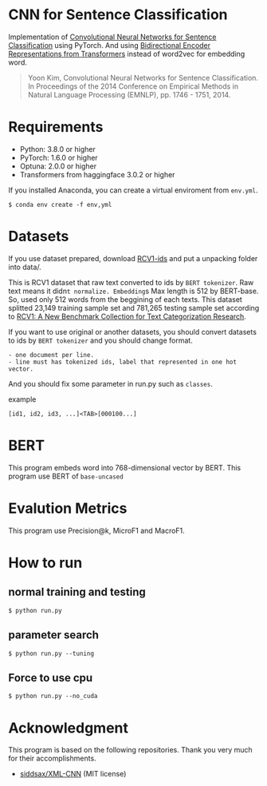 # CNN for Sentence Classification 
Implementation of [Convolutional Neural Networks for Sentence Classification](https://www.aclweb.org/anthology/D14-1181/) using PyTorch.
And using [Bidirectional Encoder Representations from Transformers](https://arxiv.org/abs/1810.04805) instead of word2vec for embedding word.

> Yoon Kim, Convolutional Neural Networks for Sentence Classification. In Proceedings of the 2014 Conference on Empirical Methods in Natural Language Processing (EMNLP), pp. 1746 - 1751, 2014.

# Requirements
- Python: 3.8.0 or higher
- PyTorch: 1.6.0 or higher
- Optuna: 2.0.0 or higher
- Transformers from haggingface 3.0.2 or higher

If you installed Anaconda, you can create a virtual enviroment from `env.yml`.
```
$ conda env create -f env,yml
```

# Datasets
If you use dataset prepared, download [RCV1-ids](https://drive.google.com/file/d/1kBKbH2sOjHZc-jJgayFO5FP8dK8tMrgk/view?usp=sharing) and put a unpacking folder into data/.

This is RCV1 dataset that raw text converted to ids by `BERT tokenizer`.
Raw text means it didn`t normalize.
Embedding`s Max length is 512 by BERT-base. So, used only 512 words from the beggining of each texts.
This dataset splitted 23,149 training sample set and 781,265 testing sample set according to [RCV1: A New Benchmark Collection for Text Categorization Research](https://www.jmlr.org/papers/volume5/lewis04a/lewis04a.pdf). 

If you want to use original or another datasets, you should convert datasets to ids by `BERT tokenizer` and you should change format.
```
- one document per line.
- line must has tokenized ids, label that represented in one hot vector.
```
And you should fix some parameter in run.py such as `classes`.

example
```
[id1, id2, id3, ...]<TAB>[000100...]
```

# BERT
This program embeds word into 768-dimensional vector by BERT.
This program use BERT of `base-uncased`

# Evalution Metrics
This program use Precision@k, MicroF1 and MacroF1.

# How to run
## normal training and testing
```
$ python run.py
```

## parameter search
```
$ python run.py --tuning
```

## Force to use cpu
```
$ python run.py --no_cuda
```

# Acknowledgment
This program is based on the following repositories.
Thank you very much for their accomplishments.

- [siddsax/XML-CNN](https://github.com/siddsax/XML-CNN) (MIT license)